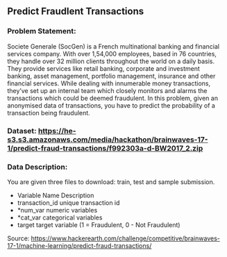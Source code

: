 ## Predict Fraudlent Transactions
### Problem Statement:
Societe Generale (SocGen) is a French multinational banking and financial services company. With over 1,54,000 employees, based in 76 countries, they handle over 32 million clients throughout the world on a daily basis.
They provide services like retail banking, corporate and investment banking, asset management, portfolio management, insurance and other financial services.
While dealing with innumerable money transactions, they’ve set up an internal team which closely monitors and alarms the transactions which could be deemed fraudulent.
In this problem, given an anonymised data of transactions, you have to predict the probability of a transaction being fraudulent.

### Dataset: https://he-s3.s3.amazonaws.com/media/hackathon/brainwaves-17-1/predict-fraud-transactions/f992303a-d-BW2017_2.zip

### Data Description:
You are given three files to download: train, test and sample submission.
- Variable Name 	Description
- transaction_id 	unique transaction id
- *num_var 	numeric variables
- *cat_var 	categorical variables
- target 	target variable (1 = Fraudulent, 0 - Not Fraudulent)

Source: https://www.hackerearth.com/challenge/competitive/brainwaves-17-1/machine-learning/predict-fraud-transactions/
